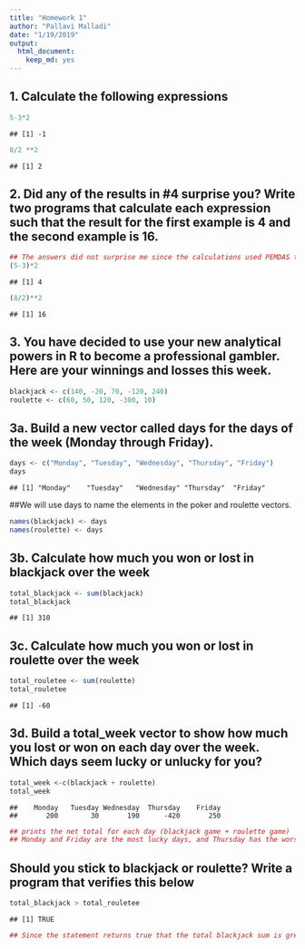 ```yaml
---
title: "Homework 1"
author: "Pallavi Malladi"
date: "1/19/2019"
output: 
  html_document: 
    keep_md: yes
---
```


## 1. Calculate the following expressions

```r
5-3*2
```

```
## [1] -1
```

```r
8/2 **2
```

```
## [1] 2
```

## 2. Did any of the results in #4 surprise you? Write two programs that calculate each expression such that the result for the first example is 4 and the second example is 16.

```r
## The answers did not surprise me since the calculations used PEMDAS to solve. 
(5-3)*2
```

```
## [1] 4
```

```r
(8/2)**2
```

```
## [1] 16
```

## 3. You have decided to use your new analytical powers in R to become a professional gambler. Here are your winnings and losses this week.

```r
blackjack <- c(140, -20, 70, -120, 240)
roulette <- c(60, 50, 120, -300, 10)
```
## 3a. Build a new vector called days for the days of the week (Monday through Friday).

```r
days <- c("Monday", "Tuesday", "Wednesday", "Thursday", "Friday")
days
```

```
## [1] "Monday"    "Tuesday"   "Wednesday" "Thursday"  "Friday"
```
 
##We will use days to name the elements in the poker and roulette vectors.

```r
names(blackjack) <- days
names(roulette) <- days
```

## 3b. Calculate how much you won or lost in blackjack over the week

```r
total_blackjack <- sum(blackjack)
total_blackjack
```

```
## [1] 310
```

## 3c. Calculate how much you won or lost in roulette over the week

```r
total_rouletee <- sum(roulette)
total_rouletee
```

```
## [1] -60
```

## 3d. Build a total_week vector to show how much you lost or won on each day over the week. Which days seem lucky or unlucky for you?

```r
total_week <-c(blackjack + roulette) 
total_week 
```

```
##    Monday   Tuesday Wednesday  Thursday    Friday 
##       200        30       190      -420       250
```

```r
## prints the net total for each day (blackjack game + roulette game)
## Monday and Friday are the most lucky days, and Thursday has the worst luck.
```

## Should you stick to blackjack or roulette? Write a program that verifies this below

```r
total_blackjack > total_rouletee
```

```
## [1] TRUE
```

```r
## Since the statement returns true that the total blackjack sum is greater than the roulette sum for the week, the player should stick to blackjack.
```


